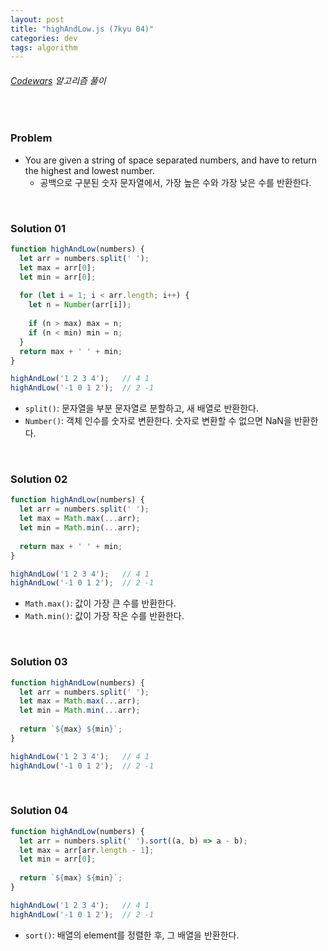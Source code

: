 ```yaml
---
layout: post
title: "highAndLow.js (7kyu 04)"
categories: dev
tags: algorithm
---
```


###### [Codewars](https://www.codewars.com) 알고리즘 풀이

<br>

### Problem

- You are given a string of space separated numbers, and have to return the highest and lowest number.
  - 공백으로 구분된 숫자 문자열에서, 가장 높은 수와 가장 낮은 수를 반환한다.

<br>

### Solution 01

```js
function highAndLow(numbers) {
  let arr = numbers.split(' ');
  let max = arr[0];
  let min = arr[0];
  
  for (let i = 1; i < arr.length; i++) {
    let n = Number(arr[i]);
    
    if (n > max) max = n;
    if (n < min) min = n;
  }
  return max + ' ' + min;
}

highAndLow('1 2 3 4');   // 4 1
highAndLow('-1 0 1 2');  // 2 -1
```

- `split()`: 문자열을 부분 문자열로 분할하고, 새 배열로 반환한다.
- `Number()`: 객체 인수를 숫자로 변환한다. 숫자로 변환할 수 없으면 NaN을 반환한다.

<br>

### Solution 02

```js
function highAndLow(numbers) {
  let arr = numbers.split(' ');
  let max = Math.max(...arr);
  let min = Math.min(...arr);
  
  return max + ' ' + min;
}

highAndLow('1 2 3 4');   // 4 1
highAndLow('-1 0 1 2');  // 2 -1
```

- `Math.max()`: 값이 가장 큰 수를 반환한다.
- `Math.min()`: 값이 가장 작은 수를 반환한다.

<br>

### Solution 03

```js
function highAndLow(numbers) {
  let arr = numbers.split(' ');
  let max = Math.max(...arr);
  let min = Math.min(...arr);
  
  return `${max} ${min}`;
}

highAndLow('1 2 3 4');   // 4 1
highAndLow('-1 0 1 2');  // 2 -1
```

<br>

### Solution 04

```js
function highAndLow(numbers) {
  let arr = numbers.split(' ').sort((a, b) => a - b);
  let max = arr[arr.length - 1];
  let min = arr[0];
  
  return `${max} ${min}`;
}

highAndLow('1 2 3 4');   // 4 1
highAndLow('-1 0 1 2');  // 2 -1
```

- `sort()`: 배열의 element를 정렬한 후, 그 배열을 반환한다.

<br>

<br>

<br>